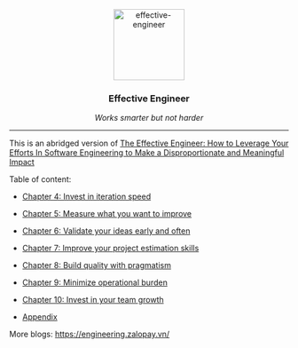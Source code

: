 <div align="center">
    <img alt="effective-engineer" src="https://images-na.ssl-images-amazon.com/images/I/41p7Ty0Hx9L._SX331_BO1,204,203,200_.jpg" width="128">
	<h3 align="center">Effective Engineer</h3>
	<i>Works smarter but not harder</i>
</div>

----

This is an abridged version of [The Effective Engineer: How to Leverage Your Efforts In Software Engineering to Make a Disproportionate and Meaningful Impact](https://www.amazon.com/Effective-Engineer-Engineering-Disproportionate-Meaningful/dp/0996128107)

Table of content:

- [Chapter 4: Invest in iteration speed](04-invest-in-iteration-speed.md)

- [Chapter 5: Measure what you want to improve](05-measure-what-you-want-to-improve.md)

- [Chapter 6: Validate your ideas early and often](06-validate-your-ideas-early-and-often.md)

- [Chapter 7: Improve your project estimation skills](07-improve-your-project-estimation-skills.md)

- [Chapter 8: Build quality with pragmatism](08-build-quality-with-pragmatism.md)

- [Chapter 9: Minimize operational burden](09-minimize-operational-burden.md)

- [Chapter 10: Invest in your team growth](10-invest-in-your-team-growth.md)

- [Appendix](11-appendix.md)


More blogs: https://engineering.zalopay.vn/
